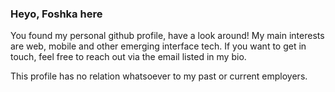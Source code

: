 ### Heyo, Foshka here

You found my personal github profile, have a look around!
My main interests are web, mobile and other emerging interface tech.
If you want to get in touch, feel free to reach out via the email listed in my bio.

This profile has no relation whatsoever to my past or current employers.

<!--
**uwupet/uwupet** is a ✨ _special_ ✨ repository because its `README.md` (this file) appears on your GitHub profile.

Here are some ideas to get you started:

- 🔭 I’m currently working on ...
- 🌱 I’m currently learning ...
- 👯 I’m looking to collaborate on ...
- 🤔 I’m looking for help with ...
- 💬 Ask me about ...
- 📫 How to reach me: ...
- 😄 Pronouns: ...
- ⚡ Fun fact: ...
-->
